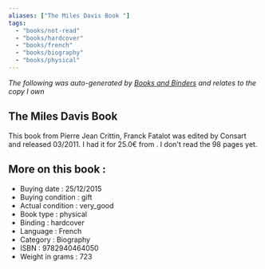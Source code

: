 ```yaml
---
aliases: ["The Miles Davis Book "] 
tags: 
  - "books/not-read" 
  - "books/hardcover" 
  - "books/french"
  - "books/biography"
  - "books/physical"
---
```


_The following was auto-generated by [Books and Binders](Books%20and%20Binders.md) and relates to the copy I own_
## The Miles Davis Book 
This book from Pierre Jean Crittin, Franck Fatalot was edited by Consart and released 03/2011. I had it for 25.0€ from . I don't read the 98 pages yet.

## More on this book :
- Buying date : 25/12/2015
- Buying condition : gift
- Actual condition : very_good
- Book type : physical
- Binding : hardcover
- Language : French
- Category : Biography
- ISBN : 9782940464050
- Weight in grams : 723
